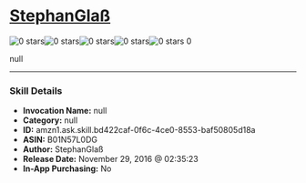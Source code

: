# [StephanGlaß](http://alexa.amazon.com/#skills/amzn1.ask.skill.bd422caf-0f6c-4ce0-8553-baf50805d18a)
![0 stars](../../images/ic_star_border_black_18dp_1x.png)![0 stars](../../images/ic_star_border_black_18dp_1x.png)![0 stars](../../images/ic_star_border_black_18dp_1x.png)![0 stars](../../images/ic_star_border_black_18dp_1x.png)![0 stars](../../images/ic_star_border_black_18dp_1x.png) 0

null

***

### Skill Details

* **Invocation Name:** null
* **Category:** null
* **ID:** amzn1.ask.skill.bd422caf-0f6c-4ce0-8553-baf50805d18a
* **ASIN:** B01N57L0DG
* **Author:** StephanGlaß
* **Release Date:** November 29, 2016 @ 02:35:23
* **In-App Purchasing:** No
